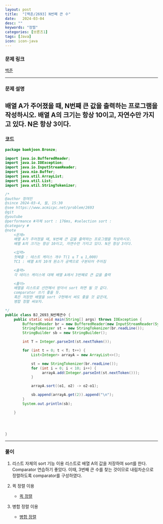 ```yaml
---
layout: post
title:  "[백준/2693] N번째 큰 수"
date:   2024-03-04
desc: ""
keywords: "정렬"
categories: [브론즈1]
tags: [Java]
icon: icon-java
---
```


### 문제 링크
[백준](https://www.acmicpc.net/problem/2693)

---

### 문제 설명
배열 A가 주어졌을 때, N번째 큰 값을 출력하는 프로그램을 작성하시오.
배열 A의 크기는 항상 10이고, 자연수만 가지고 있다. N은 항상 3이다.
---

### 코드
```JAVA
package baekjoon.Bronze;

import java.io.BufferedReader;
import java.io.IOException;
import java.io.InputStreamReader;
import java.nio.Buffer;
import java.util.ArrayList;
import java.util.List;
import java.util.StringTokenizer;

/*
@author 정여민
@since 2024-03-4, 월, 15:30
@see https://www.acmicpc.net/problem/2693
@git
@youtube
@performance #자체 sort : 176ms, #selection sort :
@category #
@note
    <문제>
    배열 A가 주어졌을 때, N번째 큰 값을 출력하는 프로그램을 작성하시오.
    배열 A의 크기는 항상 10이고, 자연수만 가지고 있다. N은 항상 3이다.

    <입력>
    첫째줄 : 테스트 케이스 개수 T(1 ≤ T ≤ 1,000)
    TC1 : 배열 A의 10개 원소가 공백으로 구분되어 주어짐

    <출력>
    각 테이스 케이스에 대해 배열 A에서 3번째로 큰 값을 출력

    <풀이>
    배열을 리스트로 선언해서 받아서 sort 하면 될 것 같다.
    comparator 쓰기 좋을 듯.
    혹은 저장한 배열을 sort 구현해서 써도 좋을 것 같은데,
    병합 정렬 써보자.

*/
public class BJ_2693_N번째큰수 {
    public static void main(String[] args) throws IOException {
        BufferedReader br = new BufferedReader(new InputStreamReader(System.in));
        StringTokenizer st = new StringTokenizer(br.readLine());
        StringBuilder sb = new StringBuilder();

        int T = Integer.parseInt(st.nextToken());

        for (int t = 0; t < T; t++) {
            List<Integer> arrayA = new ArrayList<>();

            st = new StringTokenizer(br.readLine());
            for (int i = 0; i < 10; i++) {
                 arrayA.add(Integer.parseInt(st.nextToken()));
            }

            arrayA.sort((o1, o2) -> o2-o1);

            sb.append(arrayA.get(2)).append("\n");
        }
        System.out.println(sb);

    }




}

```

---
### 풀이

1. 리스트 자체의 sort 기능 이용
리스트로 배열 A의 값을 저장하여 sort를 한다. 
Comparator 연습하기 좋았다.
이때, 3번째 큰 수를 찾는 것이므로 내림차순으로 정렬하도록 comparator를 구성하였다.


2. 퀵 정렬 이용
    * [퀵 정렬](https://chb2005.tistory.com/75)

3. 병합 정렬 이용
    * [병합 정렬]()